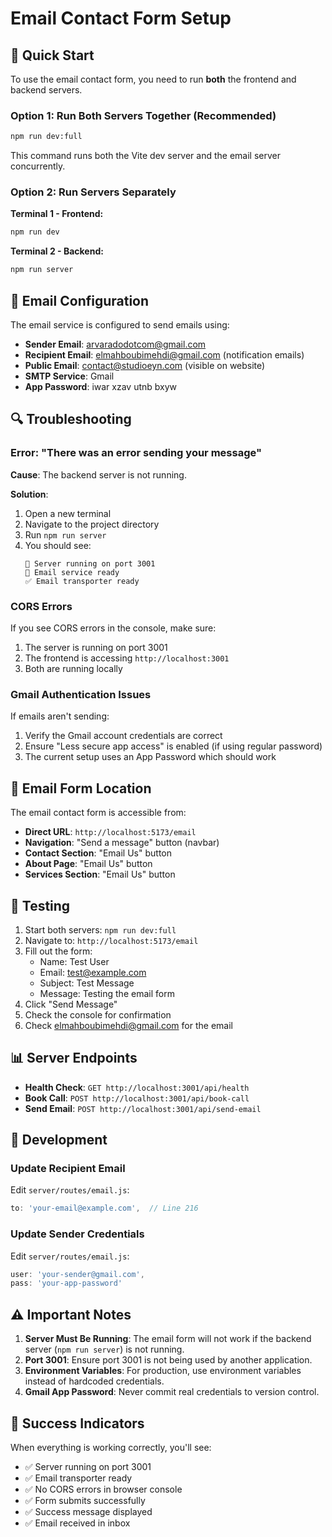 # Email Contact Form Setup

## 🚀 Quick Start

To use the email contact form, you need to run **both** the frontend and backend servers.

### Option 1: Run Both Servers Together (Recommended)
```bash
npm run dev:full
```
This command runs both the Vite dev server and the email server concurrently.

### Option 2: Run Servers Separately
**Terminal 1 - Frontend:**
```bash
npm run dev
```

**Terminal 2 - Backend:**
```bash
npm run server
```

## 📧 Email Configuration

The email service is configured to send emails using:
- **Sender Email**: arvaradodotcom@gmail.com
- **Recipient Email**: elmahboubimehdi@gmail.com (notification emails)
- **Public Email**: contact@studioeyn.com (visible on website)
- **SMTP Service**: Gmail
- **App Password**: iwar xzav utnb bxyw

## 🔍 Troubleshooting

### Error: "There was an error sending your message"

**Cause**: The backend server is not running.

**Solution**: 
1. Open a new terminal
2. Navigate to the project directory
3. Run `npm run server`
4. You should see:
   ```
   🚀 Server running on port 3001
   📧 Email service ready
   ✅ Email transporter ready
   ```

### CORS Errors

If you see CORS errors in the console, make sure:
1. The server is running on port 3001
2. The frontend is accessing `http://localhost:3001`
3. Both are running locally

### Gmail Authentication Issues

If emails aren't sending:
1. Verify the Gmail account credentials are correct
2. Ensure "Less secure app access" is enabled (if using regular password)
3. The current setup uses an App Password which should work

## 📍 Email Form Location

The email contact form is accessible from:
- **Direct URL**: `http://localhost:5173/email`
- **Navigation**: "Send a message" button (navbar)
- **Contact Section**: "Email Us" button
- **About Page**: "Email Us" button
- **Services Section**: "Email Us" button

## 🧪 Testing

1. Start both servers: `npm run dev:full`
2. Navigate to: `http://localhost:5173/email`
3. Fill out the form:
   - Name: Test User
   - Email: test@example.com
   - Subject: Test Message
   - Message: Testing the email form
4. Click "Send Message"
5. Check the console for confirmation
6. Check elmahboubimehdi@gmail.com for the email

## 📊 Server Endpoints

- **Health Check**: `GET http://localhost:3001/api/health`
- **Book Call**: `POST http://localhost:3001/api/book-call`
- **Send Email**: `POST http://localhost:3001/api/send-email`

## 🔧 Development

### Update Recipient Email
Edit `server/routes/email.js`:
```javascript
to: 'your-email@example.com',  // Line 216
```

### Update Sender Credentials
Edit `server/routes/email.js`:
```javascript
user: 'your-sender@gmail.com',
pass: 'your-app-password'
```

## ⚠️ Important Notes

1. **Server Must Be Running**: The email form will not work if the backend server (`npm run server`) is not running.
2. **Port 3001**: Ensure port 3001 is not being used by another application.
3. **Environment Variables**: For production, use environment variables instead of hardcoded credentials.
4. **Gmail App Password**: Never commit real credentials to version control.

## 🎯 Success Indicators

When everything is working correctly, you'll see:
- ✅ Server running on port 3001
- ✅ Email transporter ready
- ✅ No CORS errors in browser console
- ✅ Form submits successfully
- ✅ Success message displayed
- ✅ Email received in inbox

